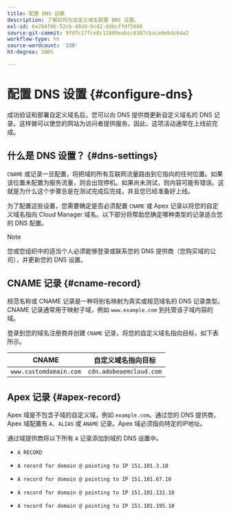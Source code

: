 ```yaml
---
title: 配置 DNS 设置
description: 了解如何为自定义域名配置 DNS 设置。
exl-id: 6e294f0b-52cb-40dd-bc42-ddbcffdf5600
source-git-commit: 9fd7c17fce8c11809eabcc6387cbace0ebdc64a2
workflow-type: ht
source-wordcount: '338'
ht-degree: 100%

---
```


# 配置 DNS 设置 {#configure-dns}

成功验证和部署自定义域名后，您可以向 DNS 提供商更新自定义域名的 DNS 记录。这样做可以使您的网站为访问者提供服务。因此，这项活动通常在上线前完成。

## 什么是 DNS 设置？ {#dns-settings}

`CNAME` 或记录一旦配置，将把域的所有互联网流量路由到它指向的任何位置。如果该位置未配置为服务流量，则会出现停机。如果尚未测试，则内容可能有错误。这就是为什么这个步骤总是在测试完成后完成，并且您已经准备好上线。

为了配置这些设置，您需要确定是否必须配置 `CNAME` 或 Apex 记录以将您的自定义域名指向 Cloud Manager 域名。以下部分将帮助您确定哪种类型的记录适合您的 DNS 配置。

>[!NOTE]
>
>您或您组织中的适当个人必须能够登录或联系您的 DNS 提供商（您购买域的公司），并更新您的 DNS 设置。

## CNAME 记录 {#cname-record}

规范名称或 CNAME 记录是一种将别名映射为真实或规范域名的 DNS 记录类型。CNAME 记录通常用于映射子域，例如 `www.example.com` 到托管该子域内容的域。

登录到您的域名注册商并创建 `CNAME` 记录，将您的自定义域名指向目标，如下表所示。

| CNAME | 自定义域名指向目标 |
|--- |--- |
| `www.customdomain.com` | `cdn.adobeaemcloud.com` |

## Apex 记录 {#apex-record}

Apex 域是不包含子域的自定义域，例如 `example.com`。通过您的 DNS 提供商，Apex 域配置有 `A`、`ALIAS` 或 `ANAME` 记录。Apex 域必须指向特定的IP地址。

通过域提供商将以下所有 `A` 记录添加到域的 DNS 设置中。

* `A RECORD`

* `A record for domain @ pointing to IP 151.101.3.10`

* `A record for domain @ pointing to IP 151.101.67.10`

* `A record for domain @ pointing to IP 151.101.131.10`

* `A record for domain @ pointing to IP 151.101.195.10`
